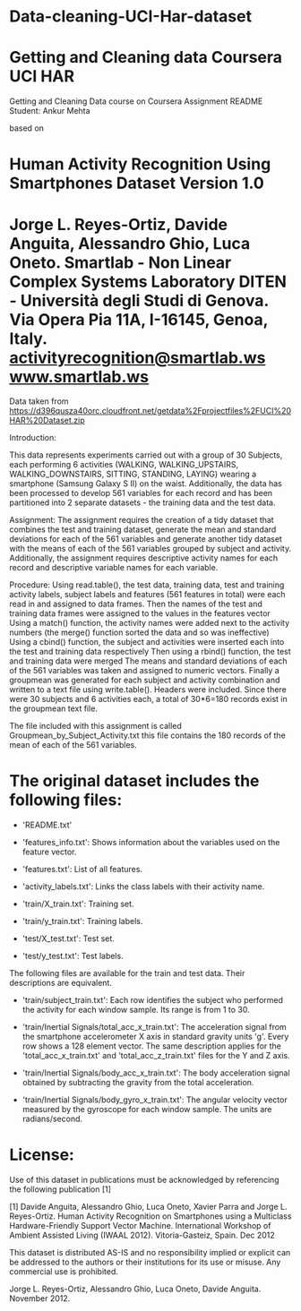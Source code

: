 # Data-cleaning-UCI-Har-dataset
Getting and Cleaning data Coursera UCI HAR
==================================================================
Getting and Cleaning Data course on Coursera
Assignment README
Student: Ankur Mehta

based on

Human Activity Recognition Using Smartphones Dataset
Version 1.0
==================================================================
Jorge L. Reyes-Ortiz, Davide Anguita, Alessandro Ghio, Luca Oneto.
Smartlab - Non Linear Complex Systems Laboratory
DITEN - Università degli Studi di Genova.
Via Opera Pia 11A, I-16145, Genoa, Italy.
activityrecognition@smartlab.ws
www.smartlab.ws
==================================================================

Data taken from 
https://d396qusza40orc.cloudfront.net/getdata%2Fprojectfiles%2FUCI%20HAR%20Dataset.zip

Introduction:

This data represents experiments carried out with a group of 30 Subjects, each performing 6 activities 
(WALKING, WALKING_UPSTAIRS, WALKING_DOWNSTAIRS, SITTING, STANDING, LAYING) wearing a smartphone (Samsung Galaxy S II) on the waist.
Additionally, the data has been processed to develop 561 variables for each record and has been partitioned into 2 separate datasets - the training data and the test data.

Assignment:
The assignment requires the creation of a tidy dataset that combines the test and training dataset, generate the mean and standard deviations for each of the 561 variables and generate another tidy dataset with the means of each of the 561 variables grouped by subject and activity.
Additionally, the assignment requires descriptive activity names for each record and descriptive variable names for each variable.

Procedure:
Using read.table(), the test data, training data, test and training activity labels, subject labels and features (561 features in total) were each read in and assigned to data frames.
Then the names of the test and training data frames were assigned to the values in the features vector
Using a match() function, the activity names were added next to the activity numbers (the merge() function sorted the data and so was ineffective)
Using a cbind() function, the subject and activities were inserted each into the test and training data respectively
Then using a rbind() function, the test and training data were merged
The means and standard deviations of each of the 561 variables was taken and assigned to numeric vectors.
Finally a groupmean was generated for each subject and activity combination and written to a text file using write.table(). Headers were included.
Since there were 30 subjects and 6 activities each, a total of 30*6=180 records exist in the groupmean text file.

The file included with this assignment is called
Groupmean_by_Subject_Activity.txt
this file contains the 180 records of the mean of each of the 561 variables.

The original dataset includes the following files:
=========================================

- 'README.txt'

- 'features_info.txt': Shows information about the variables used on the feature vector.

- 'features.txt': List of all features.

- 'activity_labels.txt': Links the class labels with their activity name.

- 'train/X_train.txt': Training set.

- 'train/y_train.txt': Training labels.

- 'test/X_test.txt': Test set.

- 'test/y_test.txt': Test labels.

The following files are available for the train and test data. Their descriptions are equivalent. 

- 'train/subject_train.txt': Each row identifies the subject who performed the activity for each window sample. Its range is from 1 to 30. 

- 'train/Inertial Signals/total_acc_x_train.txt': The acceleration signal from the smartphone accelerometer X axis in standard gravity units 'g'. Every row shows a 128 element vector. The same description applies for the 'total_acc_x_train.txt' and 'total_acc_z_train.txt' files for the Y and Z axis. 

- 'train/Inertial Signals/body_acc_x_train.txt': The body acceleration signal obtained by subtracting the gravity from the total acceleration. 

- 'train/Inertial Signals/body_gyro_x_train.txt': The angular velocity vector measured by the gyroscope for each window sample. The units are radians/second. 

License:
========
Use of this dataset in publications must be acknowledged by referencing the following publication [1] 

[1] Davide Anguita, Alessandro Ghio, Luca Oneto, Xavier Parra and Jorge L. Reyes-Ortiz. Human Activity Recognition on Smartphones using a Multiclass Hardware-Friendly Support Vector Machine. International Workshop of Ambient Assisted Living (IWAAL 2012). Vitoria-Gasteiz, Spain. Dec 2012

This dataset is distributed AS-IS and no responsibility implied or explicit can be addressed to the authors or their institutions for its use or misuse. Any commercial use is prohibited.

Jorge L. Reyes-Ortiz, Alessandro Ghio, Luca Oneto, Davide Anguita. November 2012.

